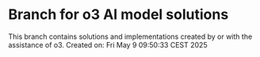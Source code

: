 # Branch for o3 AI model solutions
This branch contains solutions and implementations created by or with the assistance of o3.
Created on: Fri May  9 09:50:33 CEST 2025
